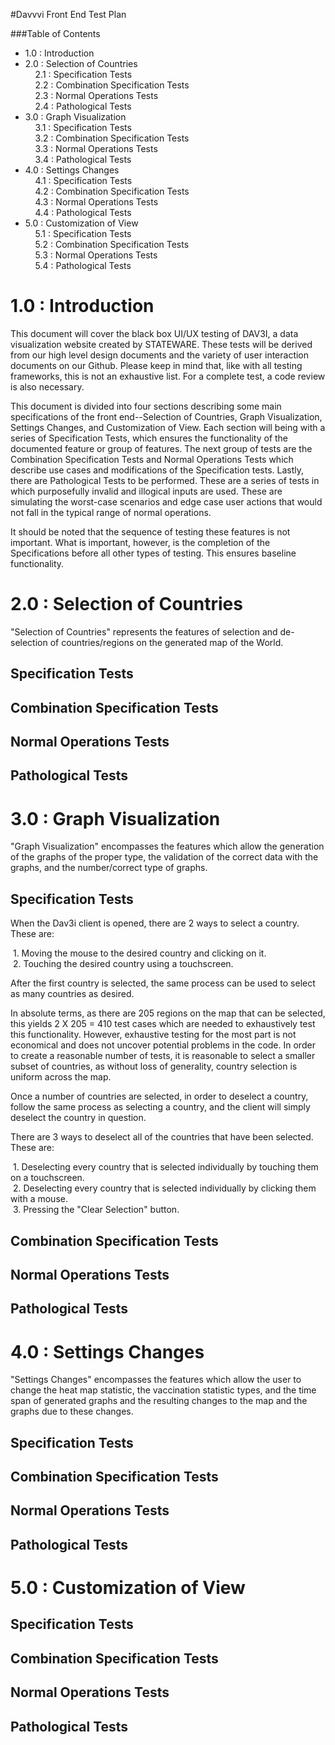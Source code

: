 #Davvvi Front End Test Plan

###Table of Contents
 * 1.0 : Introduction  
 * 2.0 : Selection of Countries  
 &nbsp;&nbsp;&nbsp;&nbsp;2.1 : Specification Tests  
 &nbsp;&nbsp;&nbsp;&nbsp;2.2 : Combination Specification Tests  
 &nbsp;&nbsp;&nbsp;&nbsp;2.3 : Normal Operations Tests   
 &nbsp;&nbsp;&nbsp;&nbsp;2.4 : Pathological Tests   
 * 3.0 : Graph Visualization  
 &nbsp;&nbsp;&nbsp;&nbsp;3.1 : Specification Tests  
 &nbsp;&nbsp;&nbsp;&nbsp;3.2 : Combination Specification Tests  
 &nbsp;&nbsp;&nbsp;&nbsp;3.3 : Normal Operations Tests  
 &nbsp;&nbsp;&nbsp;&nbsp;3.4 : Pathological Tests     
 * 4.0 : Settings Changes  
 &nbsp;&nbsp;&nbsp;&nbsp;4.1 : Specification Tests  
 &nbsp;&nbsp;&nbsp;&nbsp;4.2 : Combination Specification Tests   
 &nbsp;&nbsp;&nbsp;&nbsp;4.3 : Normal Operations Tests  
 &nbsp;&nbsp;&nbsp;&nbsp;4.4 : Pathological Tests    
 * 5.0 : Customization of View  
 &nbsp;&nbsp;&nbsp;&nbsp;5.1 : Specification Tests  
 &nbsp;&nbsp;&nbsp;&nbsp;5.2 : Combination Specification Tests  
 &nbsp;&nbsp;&nbsp;&nbsp;5.3 : Normal Operations Tests  
 &nbsp;&nbsp;&nbsp;&nbsp;5.4 : Pathological Tests   
 
# 1.0 : Introduction  
 
This document will cover the black box UI/UX testing of DAV3I, a data visualization website created by STATEWARE. These tests will be derived from our high level design documents and the variety of user interaction documents on our Github. Please keep in mind that, like with all testing frameworks, this is not an exhaustive list. For a complete test, a code review is also necessary.  

This document is divided into four sections describing some main specifications of the front end--Selection of Countries, Graph Visualization, Settings Changes, and Customization of View. Each section will being with a series of Specification Tests, which ensures the functionality of the documented feature or group of features. The next group of tests are the Combination Specification Tests and Normal Operations Tests which describe use cases and modifications of the Specification tests. Lastly, there are Pathological Tests to be performed. These are a series of tests in which purposefully invalid and illogical inputs are used. These are simulating the worst-case scenarios and edge case user actions that would not fall in the typical range of normal operations.  

It should be noted that the sequence of testing these features is not important. What is important, however, is the completion of the Specifications before all other types of testing. This ensures baseline functionality.  

# 2.0 : Selection of Countries  

"Selection of Countries" represents the features of selection and de-selection of countries/regions on the generated map of the World.

## Specification Tests  

## Combination Specification Tests  

## Normal Operations Tests  

## Pathological Tests  

# 3.0 : Graph Visualization  

"Graph Visualization" encompasses the features which allow the generation of the graphs of the proper type, the validation of the correct data with the graphs, and the number/correct type of graphs.  

## Specification Tests  

When the Dav3i client is opened, there are 2 ways to select a country. These are:  

&nbsp;1. Moving the mouse to the desired country and clicking on it.  
&nbsp;2. Touching the desired country using a touchscreen.  

After the first country is selected, the same process can be used to select as many countries as desired.  

In absolute terms, as there are 205 regions on the map that can be selected, this yields 2 X 205 = 410 test cases which are needed to exhaustively test this functionality. However, exhaustive testing for the most part is not economical and does not uncover potential problems in the code. In order to create a reasonable number of tests, it is reasonable to select a smaller subset of countries, as without loss of generality, country selection is uniform across the map.  

Once a number of countries are selected, in order to deselect a country, follow the same process as selecting a country, and the client will simply deselect the country in question.  

There are 3 ways to deselect all of the countries that have been selected. These are:  

&nbsp;1. Deselecting every country that is selected individually by touching them on a touchscreen.  
&nbsp;2. Deselecting every country that is selected individually by clicking them with a mouse.  
&nbsp;3. Pressing the "Clear Selection" button.  


## Combination Specification Tests  

## Normal Operations Tests  

## Pathological Tests  

# 4.0 : Settings Changes  

"Settings Changes" encompasses the features which allow the user to change the heat map statistic, the vaccination statistic types, and the time span of generated graphs and the resulting changes to the map and the graphs due to these changes.  

## Specification Tests  

## Combination Specification Tests  

## Normal Operations Tests  

## Pathological Tests  

# 5.0 : Customization of View 


## Specification Tests  

## Combination Specification Tests  

## Normal Operations Tests  

## Pathological Tests  